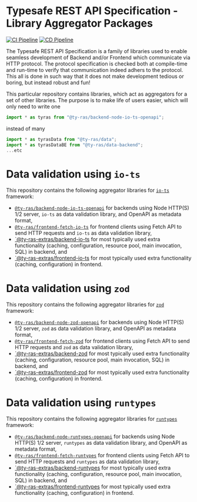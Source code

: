 # Typesafe REST API Specification - Library Aggregator Packages

[![CI Pipeline](https://github.com/ty-ras/packaging/actions/workflows/ci.yml/badge.svg)](https://github.com/ty-ras/packaging/actions/workflows/ci.yml)
[![CD Pipeline](https://github.com/ty-ras/packaging/actions/workflows/cd.yml/badge.svg)](https://github.com/ty-ras/packaging/actions/workflows/cd.yml)

The Typesafe REST API Specification is a family of libraries used to enable seamless development of Backend and/or Frontend which communicate via HTTP protocol.
The protocol specification is checked both at compile-time and run-time to verify that communication indeed adhers to the protocol.
This all is done in such way that it does not make development tedious or boring, but instead robust and fun!

This particular repository contains libraries, which act as aggregators for a set of other libraries.
The purpose is to make life of users easier, which will only need to write one
```ts
import * as tyras from "@ty-ras/backend-node-io-ts-openapi";
```
instead of many
```ts
import * as tyrasData from "@ty-ras/data";
import * as tyrasDataBE from "@ty-ras/data-backend";
...etc
```

# Data validation using `io-ts`
This repository contains the following aggregator libraries for [`io-ts`](https://github.com/gcanti/io-ts) framework:
- [`@ty-ras/backend-node-io-ts-openapi`](./code/backend-node-io-ts-openapi) for backends using Node HTTP(S) 1/2 server, `io-ts` as data validation library, and OpenAPI as metadata format,
- [`@ty-ras/frontend-fetch-io-ts`](./code/frontend-fetch-io-ts) for frontend clients using Fetch API to send HTTP requests and `io-ts` as data validation library,
- [`@ty-ras-extras/backend-io-ts](./code/extras-backend-io-ts) for most typically used extra functionality (caching, configuration, resource pool, main invocation, SQL) in backend, and
- [`@ty-ras-extras/frontend-io-ts](./code/extras-frontend-io-ts) for most typically used extra functionality (caching, configuration) in frontend.

# Data validation using `zod`
This repository contains the following aggregator libraries for [`zod`](https://github.com/colinhacks/zod) framework:
- [`@ty-ras/backend-node-zod-openapi`](./code/backend-node-zod-openapi) for backends using Node HTTP(S) 1/2 server, `zod` as data validation library, and OpenAPI as metadata format,
- [`@ty-ras/frontend-fetch-zod`](./code/frontend-fetch-zod) for frontend clients using Fetch API to send HTTP requests and `zod` as data validation library,
- [`@ty-ras-extras/backend-zod](./code/extras-backend-zod) for most typically used extra functionality (caching, configuration, resource pool, main invocation, SQL) in backend, and
- [`@ty-ras-extras/frontend-zod](./code/extras-frontend-zod) for most typically used extra functionality (caching, configuration) in frontend.

# Data validation using `runtypes`
This repository contains the following aggregator libraries for [`runtypes`](https://github.com/pelotom/runtypes) framework:
- [`@ty-ras/backend-node-runtypes-openapi`](./code/backend-node-runtypes-openapi) for backends using Node HTTP(S) 1/2 server, `runtypes` as data validation library, and OpenAPI as metadata format,
- [`@ty-ras/frontend-fetch-runtypes`](./code/frontend-fetch-runtypes) for frontend clients using Fetch API to send HTTP requests and `runtypes` as data validation library,
- [`@ty-ras-extras/backend-runtypes](./code/extras-backend-runtypes) for most typically used extra functionality (caching, configuration, resource pool, main invocation, SQL) in backend, and
- [`@ty-ras-extras/frontend-runtypes](./code/extras-frontend-zod) for most typically used extra functionality (caching, configuration) in frontend.
